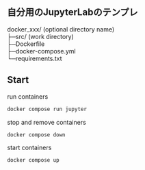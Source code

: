 ## 自分用のJupyterLabのテンプレ

docker_xxx/ (optional directory name) <br>
├─src/ (work directory)<br>
├─Dockerfile <br>
├─docker-compose.yml <br>
└─requirements.txt <br>


## Start
run containers
```bash
docker compose run jupyter
```
stop and remove containers
```
docker compose down
```
start containers
```
docker compose up
```

